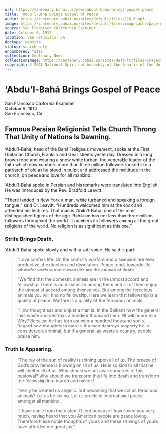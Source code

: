 ```yaml
---
url: https://centenary.bahai.us/news/abdul-baha-brings-gospel-peace
title: ‘Abdu’l-Bahá Brings Gospel of Peace
audio: https://centenary.bahai.us/sites/default/files/226_0.mp3
image: https://centenary.bahai.us/sites/default/files/imagecache/page-main-image/images/press_clippings/10-07-1912%20SFO%20Examiner%20Abdul%20Baha%20Brings%20Gospel%20of%20Peace.png
source: San Francisco California Examiner
date: October 6, 1912
location: San Francisco, CA
doctype: website
status: search-only
encumbered: false
collection: Centenary News
collectionImage: https://centenary.bahai.us/sites/default/files/imagecache/theme-image/main_image/abdulbaha-overview-small_0.jpg
copyright: © 2011 National Spiritual Assembly of the Bahá’ís of the United States
---
```



# ‘Abdu’l-Bahá Brings Gospel of Peace

San Francisco California Examiner  
October 6, 1912  
San Francisco, CA  



Famous Persian Religionist Tells Church Throng That Unity of Nations Is Dawning.
--------------------------------------------------------------------------------

‘Abdu’l-Bahá, head of the Bahá’í religious movement, spoke at the First Unitarian Church, Franklin and Gear streets yesterday. Dressed in a long brown robe and wearing a snow white turban, the venerable leader of the faith which now numbers more than three million followers looked like a patriarch of old as he stood in pulpit and addressed the multitude in the church, on peace and love for all mankind.

‘Abdu’l-Bahá spoke in Persian and his remarks were translated into English. He was introduced by the Rev. Bradford Leavitt.

“There landed in New York a man, white turbaned and speaking a foreign tongue,” said Dr. Leavitt. “Hundreds welcomed him at the dock and attended his lectures. That man is ‘Abdu’l-Bahá, one of the most distinguished figures of the age. Bahá’ísm has not less than three million followers throughout the world. It numbers its followers among all the great religions of the world. No religion is as significant as this one.”

### Strife Brings Death.

‘Abdu’l-Bahá spoke slowly and with a soft voice. He said in part:

> “Love confers life. On the contrary warfare and dissension are ever productive of extinction and dissolution. Peace tends towards life wherefor warfare and dissension are the causes of death.
> 
> “We find that the domestic animals are in the utmost accord and fellowship. There is no dissension among them and all of them enjoy the utmost of accord among themselves. But among the ferocious animals you will find no fellowship. Here we learn that fellowship is a quality of peace. Warfare is a quality of the ferocious animals.
> 
> “How thoughtless and unjust a man is. In the Balkans now the general lays waste and destroys a hundred thousand men. All will honor him. Why? Because he has torn asunder a hundred thousand souls. Regard how thoughtless man is. If a man destroys property he is considered a criminal, but if a general lay waste a country, people praise him.

### Truth Is Appearing.

> “The ray of the sun of reality is shining upon all of us. The breeze of God’s providence is blowing on all of us. He is so kind to all that he will shelter all of us. Why should we not avail ourselves of this bestowal? Why should we transform this life into death and transform the fellowship into hatred and rancor?
> 
> “Verily he created us angelic. Is it becoming that we act as ferocious animals? Let us be loving. Let us proclaim international peace amongst all mankind.
> 
> “I have come from the distant Orient because I have loved you very much, having heard that you American people are peace loving. Therefore these noble thoughts of yours and these strivings of yours have afforded me great joy.”